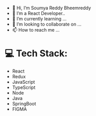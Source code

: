 - 👋 Hi, I’m Soumya Reddy Bheemreddy
- 🔭 I’m a React Developer..
- 🌱 I’m currently learning ...
- 💞️ I’m looking to collaborate on ...
- 📫 How to reach me ...

# 💻 Tech Stack:
- React
- Redux
- JavaScript
- TypeScript
- Node
- Java
- SpringBoot
- FIGMA
<!---
BheemReddySoumyaReddy25/BheemReddySoumyaReddy25 is a ✨ special ✨ repository because its `README.md` (this file) appears on your GitHub profile.
You can click the Preview link to take a look at your changes.
--->
